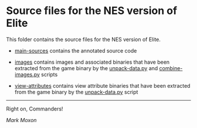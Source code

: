 # Source files for the NES version of Elite

This folder contains the source files for the NES version of Elite.

* [main-sources](main-sources) contains the annotated source code

* [images](images) contains images and associated binaries that have been extracted from the game binary by the [unpack-data.py](../2-build-files/unpack-data.py) and [combine-images.py](../2-build-files/combine-images.py) scripts

* [view-attributes](view-attributes) contains view attribute binaries that have been extracted from the game binary by the [unpack-data.py](../2-build-files/unpack-data.py) script

---

Right on, Commanders!

_Mark Moxon_